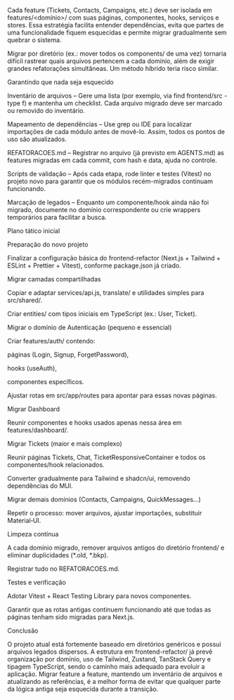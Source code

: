 Cada feature (Tickets, Contacts, Campaigns, etc.) deve ser isolada em features/<domínio>/ com suas páginas, componentes, hooks, serviços e stores. Essa estratégia facilita entender dependências, evita que partes de uma funcionalidade fiquem esquecidas e permite migrar gradualmente sem quebrar o sistema.

Migrar por diretório (ex.: mover todos os components/ de uma vez) tornaria difícil rastrear quais arquivos pertencem a cada domínio, além de exigir grandes refatorações simultâneas. Um método híbrido teria risco similar.

Garantindo que nada seja esquecido

Inventário de arquivos – Gere uma lista (por exemplo, via find frontend/src -type f) e mantenha um checklist. Cada arquivo migrado deve ser marcado ou removido do inventário.

Mapeamento de dependências – Use grep ou IDE para localizar importações de cada módulo antes de movê-lo. Assim, todos os pontos de uso são atualizados.

REFATORACOES.md – Registrar no arquivo (já previsto em AGENTS.md) as features migradas em cada commit, com hash e data, ajuda no controle.

Scripts de validação – Após cada etapa, rode linter e testes (Vitest) no projeto novo para garantir que os módulos recém-migrados continuam funcionando.

Marcação de legados – Enquanto um componente/hook ainda não foi migrado, documente no domínio correspondente ou crie wrappers temporários para facilitar a busca.

Plano tático inicial

Preparação do novo projeto

Finalizar a configuração básica do frontend-refactor (Next.js + Tailwind + ESLint + Prettier + Vitest), conforme package.json já criado.

Migrar camadas compartilhadas

Copiar e adaptar services/api.js, translate/ e utilidades simples para src/shared/.

Criar entities/ com tipos iniciais em TypeScript (ex.: User, Ticket).

Migrar o domínio de Autenticação (pequeno e essencial)

Criar features/auth/ contendo:

páginas (Login, Signup, ForgetPassword),

hooks (useAuth),

componentes específicos.

Ajustar rotas em src/app/routes para apontar para essas novas páginas.

Migrar Dashboard

Reunir componentes e hooks usados apenas nessa área em features/dashboard/.

Migrar Tickets (maior e mais complexo)

Reunir páginas Tickets, Chat, TicketResponsiveContainer e todos os componentes/hook relacionados.

Converter gradualmente para Tailwind e shadcn/ui, removendo dependências do MUI.

Migrar demais domínios (Contacts, Campaigns, QuickMessages...)

Repetir o processo: mover arquivos, ajustar importações, substituir Material‑UI.

Limpeza contínua

A cada domínio migrado, remover arquivos antigos do diretório frontend/ e eliminar duplicidades (*.old, *.bkp).

Registrar tudo no REFATORACOES.md.

Testes e verificação

Adotar Vitest + React Testing Library para novos componentes.

Garantir que as rotas antigas continuem funcionando até que todas as páginas tenham sido migradas para Next.js.

Conclusão

O projeto atual está fortemente baseado em diretórios genéricos e possui arquivos legados dispersos. A estrutura em frontend-refactor/ já prevê organização por domínio, uso de Tailwind, Zustand, TanStack Query e tipagem TypeScript, sendo o caminho mais adequado para evoluir a aplicação. Migrar feature a feature, mantendo um inventário de arquivos e atualizando as referências, é a melhor forma de evitar que qualquer parte da lógica antiga seja esquecida durante a transição.